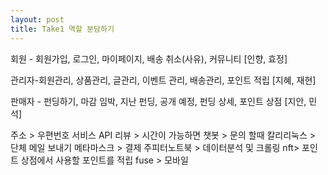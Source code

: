 ```yaml
---
layout: post
title: Take1 역할 분담하기
---
```

회원 - 회원가입, 로그인, 마이페이지, 배송 취소(사유), 커뮤니티  [인향, 효정]

관리자-회원관리, 상품관리, 글관리, 이벤트 관리, 배송관리, 포인트 적립 [지혜, 재현]

판매자 - 펀딩하기, 마감 임박, 지난 펀딩, 공개 예정, 펀딩 상세, 포인트 상점 [지안, 민석]



주소 > 우편번호 서비스 API
리뷰 > 시간이 가능하면
챗봇 > 문의 할때
칼리리눅스 > 단체 메일 보내기
메타마스크 > 결제
주피터노트북 > 데이터분석 및 크롤링
nft> 포인트 상점에서 사용할 포인트를 적립
fuse > 모바일
